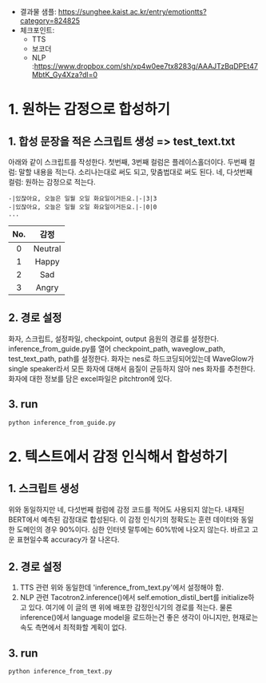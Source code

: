 * 결과물 샘플: https://sunghee.kaist.ac.kr/entry/emotiontts?category=824825
* 체크포인트: 
  * TTS
  * 보코더
  * NLP :https://www.dropbox.com/sh/xp4w0ee7tx8283g/AAAJTzBqDPEt47MbtK_Gy4Xza?dl=0
# 1. 원하는 감정으로 합성하기
## 1. 합성 문장을 적은 스크립트 생성 => test_text.txt
아래와 같이 스크립트를 작성한다.
첫번째, 3번째 컬럼은 플레이스홀더이다.
두번째 컬럼: 말할 내용을 적는다. 소리나는대로 써도 되고, 맞춤법대로 써도 된다.
네, 다섯번째 컬럼: 원하는 감정으로 적는다.

```
-|있잖아요, 오늘은 일월 오일 화요일이거든요.|-|3|3
-|있잖아요, 오늘은 일월 오일 화요일이거든요.|-|0|0
...
```
| No. |   감정  |
|:---:|:-------:|
|  0  | Neutral |
|  1  |   Happy |
|  2  |     Sad |
|  3  |   Angry |

## 2. 경로 설정
화자, 스크립트, 설정파일, checkpoint, output 음원의 경로를 설정한다.
inference_from_guide.py를 열어
checkpoint_path, waveglow_path, test_text_path, path를 설정한다.
화자는 nes로 하드코딩되어있는데 WaveGlow가 single speaker라서 모든 화자에 대해서 음질이 균등하지 않아 nes 화자를 추천한다.
화자에 대한 정보를 담은 excel파일은 pitchtron에 있다.

## 3. run
```
python inference_from_guide.py
```

# 2. 텍스트에서 감정 인식해서 합성하기
## 1. 스크립트 생성
위와 동일하지만 네, 다섯번째 컬럼에 감정 코드를 적어도 사용되지 않는다.
내재된 BERT에서 예측된 감정대로 합성된다.
이 감정 인식기의 정확도는 훈련 데이터와 동일한 도메인의 경우 90%이다.
심한 인터넷 말투에는 60%밖에 나오지 않는다. 
바르고 고운 표현일수록 accuracy가 잘 나온다.

## 2. 경로 설정
1) TTS 관련 
위와 동일한데 'inference_from_text.py'에서 설정해야 함.
2) NLP 관련
Tacotron2.inference()에서 self.emotion_distil_bert를 initialize하고 있다.
여기에 이 글의 맨 위에 배포한 감정인식기의 경로를 적는다.
물론 inference()에서 language model을 로드하는건 좋은 생각이 아니지만, 현재로는 속도 측면에서 최적화할 계획이 없다.
## 3. run
```
python inference_from_text.py
```
